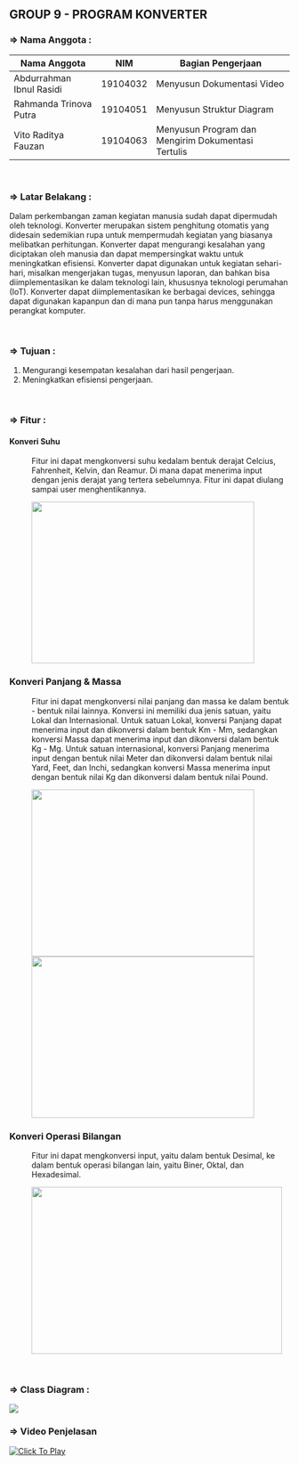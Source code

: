 ## GROUP 9 - PROGRAM KONVERTER


### => Nama Anggota :
|Nama Anggota|NIM  |Bagian Pengerjaan
|--|--|--|
|Abdurrahman Ibnul Rasidi  | 19104032 |Menyusun Dokumentasi Video
|Rahmanda Trinova Putra  | 19104051 |Menyusun Struktur Diagram
|Vito Raditya Fauzan  | 19104063 |Menyusun Program dan Mengirim Dokumentasi Tertulis
<br>  


### => Latar Belakang :
<p>
	Dalam perkembangan zaman kegiatan manusia sudah dapat dipermudah oleh teknologi. Konverter merupakan sistem penghitung otomatis yang didesain sedemikian rupa untuk mempermudah kegiatan yang biasanya melibatkan perhitungan. Konverter dapat mengurangi kesalahan yang diciptakan oleh manusia dan dapat mempersingkat waktu untuk meningkatkan efisiensi. Konverter dapat digunakan untuk kegiatan sehari-hari, misalkan mengerjakan tugas, menyusun laporan, dan bahkan bisa diimplementasikan ke dalam teknologi lain, khususnya teknologi perumahan (IoT). Konverter dapat diimplementasikan ke berbagai devices, sehingga dapat digunakan kapanpun dan di mana pun tanpa harus menggunakan perangkat komputer.
</p>
<br>


### => Tujuan :

 1. Mengurangi kesempatan kesalahan dari hasil pengerjaan.
 2. Meningkatkan efisiensi pengerjaan.
<br>


### => Fitur :
<dl>

  <dt><h4>Konveri Suhu</h4></dt>
  	<dd>
	  	Fitur ini dapat mengkonversi suhu kedalam bentuk derajat Celcius, Fahrenheit, Kelvin, dan Reamur. Di mana dapat menerima input dengan jenis derajat yang tertera sebelumnya. Fitur ini dapat diulang sampai user menghentikannya. <p></P>
	  	<a href = "https://lh3.googleusercontent.com/SFGAIDvMMmI3jNFjN1BT8AoXp2s0s02AEpe1CBGMDk4abBChponvE8Xz2WgxCQbUimTJDUEYZCwVXPeVXC3ME3U9crlyEbH5a7sj_oAoqFu7-hZsQyyflX8iF93HEgtP-K0AmDiP1g=w2400"> <img src = "https://lh3.googleusercontent.com/SFGAIDvMMmI3jNFjN1BT8AoXp2s0s02AEpe1CBGMDk4abBChponvE8Xz2WgxCQbUimTJDUEYZCwVXPeVXC3ME3U9crlyEbH5a7sj_oAoqFu7-hZsQyyflX8iF93HEgtP-K0AmDiP1g=w2400" height = "290" width = "400"> </a>
  	</dd>
  	
  <dt><h3>Konveri Panjang & Massa</h3></dt>
  	<dd>
	  	Fitur ini dapat mengkonversi nilai panjang dan massa ke dalam bentuk - bentuk nilai lainnya. Konversi ini memiliki dua jenis satuan, yaitu Lokal dan Internasional. Untuk satuan Lokal, konversi Panjang dapat menerima input dan dikonversi dalam bentuk Km - Mm, sedangkan konversi Massa dapat menerima input dan dikonversi dalam bentuk Kg - Mg. Untuk satuan internasional, konversi Panjang menerima input dengan bentuk nilai Meter dan dikonversi dalam bentuk nilai Yard, Feet, dan Inchi, sedangkan konversi Massa menerima input dengan bentuk nilai Kg dan dikonversi dalam bentuk nilai Pound. <p></P>
	  	<a href = "https://lh3.googleusercontent.com/Im-Vdk2s-5C5j-q_csI03Bt0zk0s-ttJwctFRA3CmdT_VMyAtG2agIuOq4wir97caGtTcZ4SNzLrlimOk7V4XJGEnUZAL7KqgXRAiFvwLO_UOmfWUovl_FYv_KnFRVpOwzIDoa-cnA=w2400"> <img src = "https://lh3.googleusercontent.com/Im-Vdk2s-5C5j-q_csI03Bt0zk0s-ttJwctFRA3CmdT_VMyAtG2agIuOq4wir97caGtTcZ4SNzLrlimOk7V4XJGEnUZAL7KqgXRAiFvwLO_UOmfWUovl_FYv_KnFRVpOwzIDoa-cnA=w2400" height = "300" width = "400"> </a>
	  	<a href = "https://lh3.googleusercontent.com/zI_Nvgjqqq9ztUyxjKB9UO7cTy3l476L7mYeLxYrNKkInL9Tk4d920KXHa3x3AssZRN9Yqap1RZGXm-dwcAVVNvcWI4-fEI8BRaheZYnecwFmSkuKGs-vFvUz76N6CZ-ufLaFg2wpA=w2400"> <img src = "https://lh3.googleusercontent.com/zI_Nvgjqqq9ztUyxjKB9UO7cTy3l476L7mYeLxYrNKkInL9Tk4d920KXHa3x3AssZRN9Yqap1RZGXm-dwcAVVNvcWI4-fEI8BRaheZYnecwFmSkuKGs-vFvUz76N6CZ-ufLaFg2wpA=w2400" height = "290" width = "400"> </a>
  	</dd>
  	
  <dt><h3>Konveri Operasi Bilangan</h3></dt>
  	<dd>
  	Fitur ini dapat mengkonversi input, yaitu dalam bentuk Desimal, ke dalam bentuk operasi bilangan lain, yaitu Biner, Oktal, dan Hexadesimal.<p></P>
  	<a href = "https://lh3.googleusercontent.com/2MWPZ4gtIsc6KYadzHyK4R7LFAxbz0KEW3dgpT52pbyFF6pMXBmeecxJJL6isxPmKcdlaJHkAvlBmmy2wQgM_kjKkM7QtUw8WESiyeENxj9D8DBx641Q1qDIHjvVYn9z2rbaouNsYQ=w2400"> <img src = "https://lh3.googleusercontent.com/2MWPZ4gtIsc6KYadzHyK4R7LFAxbz0KEW3dgpT52pbyFF6pMXBmeecxJJL6isxPmKcdlaJHkAvlBmmy2wQgM_kjKkM7QtUw8WESiyeENxj9D8DBx641Q1qDIHjvVYn9z2rbaouNsYQ=w2400" height = "300" width = "450"> </a>
  	</dd>
  	
</dl>
<br>


### => Class Diagram :
<!--<img src = "images/ClassDiagramProgram.jpg" style="height: 100px; width: 100px;border: 1px solid #ddd; border-radius: 4px;"> -->

<a href = "https://lh3.googleusercontent.com/VxDqqnTICz_xpHSIPq8xKik5M8HtonqxVhoKkL5KR501DuUl5lkA3o-hwswHmkIWbbHS8m4G-paeOIsH0PNaI3x7J6SkfMBtkfaJeunfq2RVRi00hK6BmzRBg3fSapseWAxc8ukKag=w2400"> <img src = "https://lh3.googleusercontent.com/VxDqqnTICz_xpHSIPq8xKik5M8HtonqxVhoKkL5KR501DuUl5lkA3o-hwswHmkIWbbHS8m4G-paeOIsH0PNaI3x7J6SkfMBtkfaJeunfq2RVRi00hK6BmzRBg3fSapseWAxc8ukKag=w2400"> </a>


### => Video Penjelasan
<!--<a href = "https://www.youtube.com/watch?v=RGaCOZ3d1Go&feature=youtu.be">Link Youtube</a>-->
[![Click To Play](https://img.youtube.com/vi/RGaCOZ3d1Go/0.jpg)](https://www.youtube.com/watch?v=RGaCOZ3d1Go "Click To Play")
